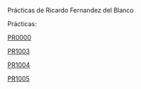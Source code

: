 Prácticas de Ricardo Fernandez del Blanco

Prácticas:

[PR0000](practicas_ut10/pr0000.md)

[PR1003](practicas_ut10/pr1003.md)

[PR1004](practicas_ut10/pr1004.md)

[PR1005](practicas_ut10/pr1005.md)